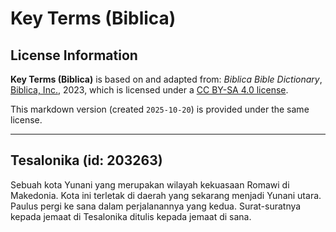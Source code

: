 # Key Terms (Biblica)

## License Information

**Key Terms (Biblica)** is based on and adapted from: _Biblica Bible Dictionary_, [Biblica, Inc.](https://www.biblica.com/), 2023, which is licensed under a [CC BY-SA 4.0 license](https://creativecommons.org/licenses/by-sa/4.0/legalcode.en).

This markdown version (created `2025-10-20`) is provided under the same license.



--------------------------------

## Tesalonika (id: 203263)

Sebuah kota Yunani yang merupakan wilayah kekuasaan Romawi di Makedonia. Kota ini terletak di daerah yang sekarang menjadi Yunani utara. Paulus pergi ke sana dalam perjalanannya yang kedua. Surat\-suratnya kepada jemaat di Tesalonika ditulis kepada jemaat di sana.



